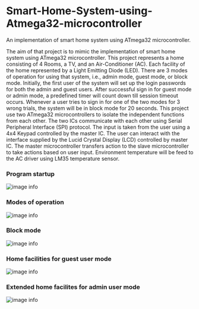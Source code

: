 # Smart-Home-System-using-Atmega32-microcontroller
An implementation of smart home system using ATmega32 microcontroller.

The aim of that project is to mimic the implementation of smart home system using ATmega32 microcontroller. This project represents a home consisting of 4 Rooms, a TV, and an Air-Conditioner (AC). Each facility of the home represented by a Light Emitting Diode (LED). There are 3 modes of operation for using that system, i.e., admin mode, guest mode, or block mode. Initially, the first user of the system will set up the login passwords for both the admin and guest users. After successful sign in for guest mode or admin mode, a predefined timer will count down till session timeout occurs. Whenever a user tries to sign in for one of the two modes for 3 wrong trials, the system will be in block mode for 20 seconds. 
This project use two ATmega32 microcontrollers to isolate the independent functions from each other. The two ICs communicate with each other using Serial Peripheral Interface (SPI) protocol. The input is taken from the user using a  4x4 Keypad controlled by the master IC. The user can interact with the interface supplied by the Lucid Crystal Display (LCD) controlled by master IC. The master microcontroller transfers action to the slave microcontroller to take actions based on user input. Environment temperature will be feed to the AC driver using LM35 temperature sensor. 

### Program startup
![image info](https://github.com/ahmedkhaledismail/Smart-Home-using-ATmega32/blob/main/Figures/program%20startup.png)
### Modes of operation
![image info](https://github.com/ahmedkhaledismail/Smart-Home-using-ATmega32/blob/main/Figures/modes%20of%20operation.png) 
### Block mode
![image info](https://github.com/ahmedkhaledismail/Smart-Home-using-ATmega32/blob/main/Figures/block%20mode.png) 
### Home facilities for guest user mode
![image info](https://github.com/ahmedkhaledismail/Smart-Home-using-ATmega32/blob/main/Figures/homes%20facilities%20in%20guest%20mode.png) 
### Extended home facilites for admin user mode
![image info](https://github.com/ahmedkhaledismail/Smart-Home-using-ATmega32/blob/main/Figures/extended%20home%20facilites%20for%20admin%20mode.png) 



